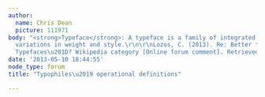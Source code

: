 ```yaml
---
author:
  name: Chris Dean
  picture: 111971
body: "<strong>Typeface</strong>: A typeface is a family of integrated fonts and includes
  variations in weight and style.\r\n\r\nLozos, C. (2013). Re: Better term for \u201CVirtual
  Typefaces\u201D? Wikipedia category [Online forum comment]. Retrieved from http://typophile.com/node/102722"
date: '2013-05-10 18:44:55'
node_type: forum
title: "Typophiles\u2019 operational definitions"

---
```

